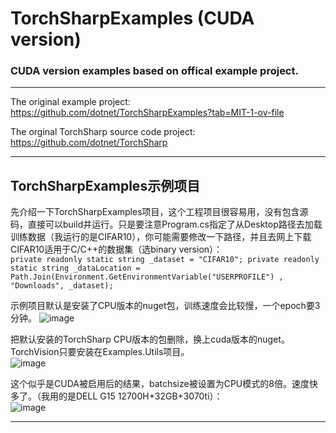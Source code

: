 # TorchSharpExamples (CUDA version)  

### CUDA version examples based on offical example project.    

-------------------------------------
The original example project:  
https://github.com/dotnet/TorchSharpExamples?tab=MIT-1-ov-file
  
The orginal TorchSharp source code project:  
https://github.com/dotnet/TorchSharp

-----------------------------------------
## TorchSharpExamples示例项目  
先介绍一下TorchSharpExamples项目，这个工程项目很容易用，没有包含源码，直接可以build并运行。只是要注意Program.cs指定了从Desktop路径去加载训练数据（我运行的是CIFAR10），你可能需要修改一下路径，并且去网上下载CIFAR10适用于C/C++的数据集（选binary version）：  
`private readonly static string _dataset = "CIFAR10";
private readonly static string _dataLocation = Path.Join(Environment.GetEnvironmentVariable("USERPROFILE") , "Downloads", _dataset);`

示例项目默认是安装了CPU版本的nuget包，训练速度会比较慢，一个epoch要3分钟。
![image](https://github.com/user-attachments/assets/e8051491-64a1-45e1-aa21-06a131bea543)  

把默认安装的TorchSharp CPU版本的包删除，换上cuda版本的nuget。TorchVision只要安装在Examples.Utils项目。  
![image](https://github.com/user-attachments/assets/82ea8608-8554-4b7b-8a9d-f127550cde0c)  

这个似乎是CUDA被启用后的结果，batchsize被设置为CPU模式的8倍。速度快多了。（我用的是DELL G15 12700H+32GB+3070ti）：  
![image](https://github.com/user-attachments/assets/24d599aa-6a50-45eb-b1c8-4cb930a1065a)


-----------------------------------------
